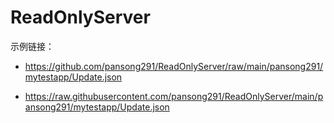 # ReadOnlyServer
示例链接：
* https://github.com/pansong291/ReadOnlyServer/raw/main/pansong291/mytestapp/Update.json

* https://raw.githubusercontent.com/pansong291/ReadOnlyServer/main/pansong291/mytestapp/Update.json
